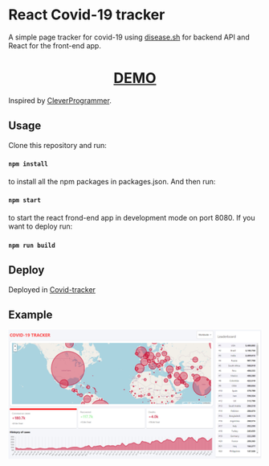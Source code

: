 # React Covid-19 tracker

A simple page tracker for covid-19 using [disease.sh](https://disease.sh) for backend API
and React for the front-end app.

<div align="center">
  <h1><a href="http://kangelopoulos.ddns.net/covid19"> DEMO </a></h1>
</div>

Inspired by [CleverProgrammer](https://www.youtube.com/watch?v=cF3pIMJUZxM).

## Usage

Clone this repository and run:

#### `npm install`

to install all the npm packages in packages.json. And then run:

#### `npm start`

to start the react frond-end app in development mode on port 8080.
If you want to deploy run:

#### `npm run build`

## Deploy

Deployed in [Covid-tracker](http://piserver.ddns.net:8080/react-covid-track)

## Example

<p align="center">
    <img src="example.png"/> 
</p>
